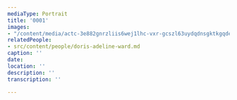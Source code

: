 ```yaml
---
mediaType: Portrait
title: '0001'
images:
- "/content/media/actc-3e882gnrzliis6wej1lhc-vxr-gcszl63uydqdnsgktkgqde01xdb8dsiscyhjshpppiuo8yneakdly2z1a21a-xruihvfn_vghpted7v62ryyn0zdup9pwnsvk_ejsh3xl0eqcqjiopoh0mu4zmvu6ag-w844-h1231-no.jpg"
relatedPeople:
- src/content/people/doris-adeline-ward.md
caption: ''
date: 
location: ''
description: ''
transcription: ''

---
```

